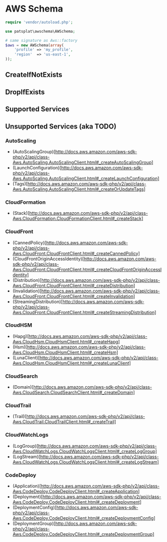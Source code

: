 # AWS Schema

```php
require 'vendor/autoload.php';

use patsplat\awschema\AWSchema;

# same signature as Aws::factory
$aws = new AWSchema(array(
    'profile' => 'my_profile',
    'region'  => 'us-east-1',
));
```

## CreateIfNotExists

## DropIfExists

## Supported Services

## Unsupported Services (aka TODO)

### AutoScaling

* (AutoScalingGroup)[http://docs.aws.amazon.com/aws-sdk-php/v2/api/class-Aws.AutoScaling.AutoScalingClient.html#_createAutoScalingGroup]
* (LaunchConfiguration)[http://docs.aws.amazon.com/aws-sdk-php/v2/api/class-Aws.AutoScaling.AutoScalingClient.html#_createLaunchConfiguration]
* (Tags)[http://docs.aws.amazon.com/aws-sdk-php/v2/api/class-Aws.AutoScaling.AutoScalingClient.html#_createOrUpdateTags]

### CloudFormation

* (Stack)[http://docs.aws.amazon.com/aws-sdk-php/v2/api/class-Aws.CloudFormation.CloudFormationClient.html#_createStack]

### CloudFront

* (CannedPolicy)[http://docs.aws.amazon.com/aws-sdk-php/v2/api/class-Aws.CloudFront.CloudFrontClient.html#_createCannedPolicy]
* (CloudFrontOriginAccessIdentity)[http://docs.aws.amazon.com/aws-sdk-php/v2/api/class-Aws.CloudFront.CloudFrontClient.html#_createCloudFrontOriginAccessIdentity]
* (Distribution)[http://docs.aws.amazon.com/aws-sdk-php/v2/api/class-Aws.CloudFront.CloudFrontClient.html#_createDistribution]
* (Invalidation)[http://docs.aws.amazon.com/aws-sdk-php/v2/api/class-Aws.CloudFront.CloudFrontClient.html#_createInvalidation]
* (StreamingDistribution)[http://docs.aws.amazon.com/aws-sdk-php/v2/api/class-Aws.CloudFront.CloudFrontClient.html#_createStreamingDistribution]

### CloudHSM

* (Hapg)[http://docs.aws.amazon.com/aws-sdk-php/v2/api/class-Aws.CloudHsm.CloudHsmClient.html#_createHapg]
* (Hsm)[http://docs.aws.amazon.com/aws-sdk-php/v2/api/class-Aws.CloudHsm.CloudHsmClient.html#_createHsm]
* (LunaClient)[http://docs.aws.amazon.com/aws-sdk-php/v2/api/class-Aws.CloudHsm.CloudHsmClient.html#_createLunaClient]

### CloudSearch

* (Domain)[http://docs.aws.amazon.com/aws-sdk-php/v2/api/class-Aws.CloudSearch.CloudSearchClient.html#_createDomain]

### CloudTrail

* (Trail)[http://docs.aws.amazon.com/aws-sdk-php/v2/api/class-Aws.CloudTrail.CloudTrailClient.html#_createTrail]

### CloudWatchLogs

* (LogGroup)[http://docs.aws.amazon.com/aws-sdk-php/v2/api/class-Aws.CloudWatchLogs.CloudWatchLogsClient.html#_createLogGroup]
* (LogStream)[http://docs.aws.amazon.com/aws-sdk-php/v2/api/class-Aws.CloudWatchLogs.CloudWatchLogsClient.html#_createLogStream]

### CodeDeploy

* (Application)[http://docs.aws.amazon.com/aws-sdk-php/v2/api/class-Aws.CodeDeploy.CodeDeployClient.html#_createApplication]
* (Deployment)[http://docs.aws.amazon.com/aws-sdk-php/v2/api/class-Aws.CodeDeploy.CodeDeployClient.html#_createDeployment]
* (DeploymentConfig)[http://docs.aws.amazon.com/aws-sdk-php/v2/api/class-Aws.CodeDeploy.CodeDeployClient.html#_createDeploymentConfig]
* (DeploymentGroup)[http://docs.aws.amazon.com/aws-sdk-php/v2/api/class-Aws.CodeDeploy.CodeDeployClient.html#_createDeploymentGroup]

